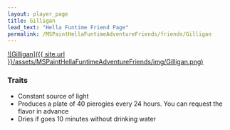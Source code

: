```yaml
---
layout: player_page
title: Gilligan
lead_text: "Hella Funtime Friend Page" 
permalink: /MSPaintHellaFuntimeAdventureFriends/friends/Gilligan
---
```

<a href="{{ site.url }}/MSPaintHellaFuntimeAdventureFriends/friends/Gilligan">
![Gilligan]({{ site.url }}/assets/MSPaintHellaFuntimeAdventureFriends/img/Gilligan.png)
</a>

### Traits

* Constant source of light
* Produces a plate of 40 pierogies every 24 hours. You can request the flavor in advance
* Dries if goes 10 minutes without drinking water
